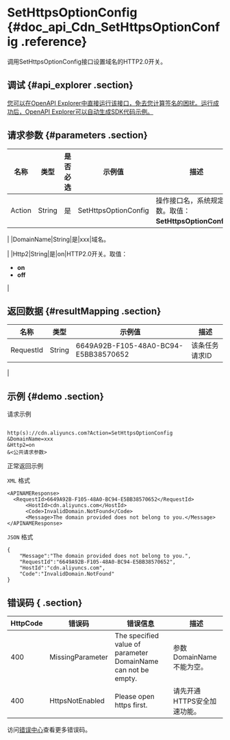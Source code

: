# SetHttpsOptionConfig {#doc_api_Cdn_SetHttpsOptionConfig .reference}

调用SetHttpsOptionConfig接口设置域名的HTTP2.0开关。

## 调试 {#api_explorer .section}

[您可以在OpenAPI Explorer中直接运行该接口，免去您计算签名的困扰。运行成功后，OpenAPI Explorer可以自动生成SDK代码示例。](https://api.aliyun.com/#product=Cdn&api=SetHttpsOptionConfig&type=RPC&version=2014-11-11)

## 请求参数 {#parameters .section}

|名称|类型|是否必选|示例值|描述|
|--|--|----|---|--|
|Action|String|是|SetHttpsOptionConfig|操作接口名，系统规定参数。取值：**SetHttpsOptionConfig**。

 |
|DomainName|String|是|xxx|域名。

 |
|Http2|String|是|on|HTTP2.0开关。取值：

 -   **on**
-   **off**

 |

## 返回数据 {#resultMapping .section}

|名称|类型|示例值|描述|
|--|--|---|--|
|RequestId|String|6649A92B-F105-48A0-BC94-E5BB38570652|该条任务请求ID

 |

## 示例 {#demo .section}

请求示例

``` {#request_demo}

http(s)://cdn.aliyuncs.com?Action=SetHttpsOptionConfig
&DomainName=xxx
&Http2=on
&<公共请求参数>

```

正常返回示例

`XML` 格式

``` {#xml_return_success_demo}
<APINAMEResponse>
  <RequestId>6649A92B-F105-48A0-BC94-E5BB38570652</RequestId>
	  <HostId>cdn.aliyuncs.com</HostId>
	  <Code>InvalidDomain.NotFound</Code>
	  <Message>The domain provided does not belong to you.</Message>
</APINAMEResponse>
```

`JSON` 格式

``` {#json_return_success_demo}
{
	"Message":"The domain provided does not belong to you.",
	"RequestId":"6649A92B-F105-48A0-BC94-E5BB38570652",
	"HostId":"cdn.aliyuncs.com",
	"Code":"InvalidDomain.NotFound"
}
```

## 错误码 { .section}

|HttpCode|错误码|错误信息|描述|
|--------|---|----|--|
|400|MissingParameter|The specified value of parameter DomainName can not be empty.|参数DomainName不能为空。|
|400|HttpsNotEnabled|Please open https first.|请先开通HTTPS安全加速功能。|

访问[错误中心](https://error-center.alibabacloud.com/status/product/Cdn)查看更多错误码。

